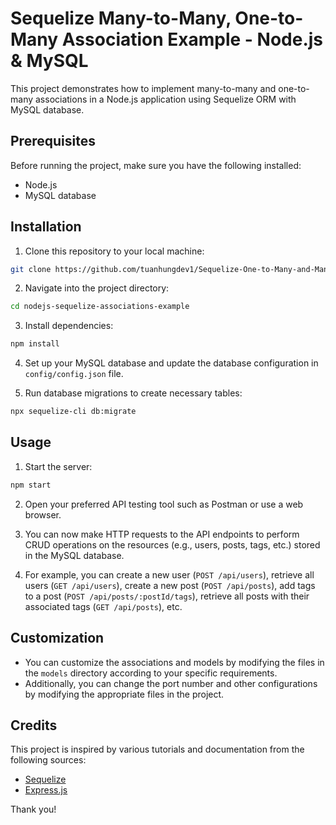 # Sequelize Many-to-Many, One-to-Many Association Example - Node.js & MySQL

This project demonstrates how to implement many-to-many and one-to-many associations in a Node.js application using Sequelize ORM with MySQL database.

## Prerequisites

Before running the project, make sure you have the following installed:

- Node.js
- MySQL database

## Installation

1. Clone this repository to your local machine:

```bash
git clone https://github.com/tuanhungdev1/Sequelize-One-to-Many-and-Many-to-Many-Association-Node.js-MySQL.git
```

2. Navigate into the project directory:

```bash
cd nodejs-sequelize-associations-example
```

3. Install dependencies:

```bash
npm install
```

4. Set up your MySQL database and update the database configuration in `config/config.json` file.

5. Run database migrations to create necessary tables:

```bash
npx sequelize-cli db:migrate
```

## Usage

1. Start the server:

```bash
npm start
```

2. Open your preferred API testing tool such as Postman or use a web browser.

3. You can now make HTTP requests to the API endpoints to perform CRUD operations on the resources (e.g., users, posts, tags, etc.) stored in the MySQL database.

4. For example, you can create a new user (`POST /api/users`), retrieve all users (`GET /api/users`), create a new post (`POST /api/posts`), add tags to a post (`POST /api/posts/:postId/tags`), retrieve all posts with their associated tags (`GET /api/posts`), etc.

## Customization

- You can customize the associations and models by modifying the files in the `models` directory according to your specific requirements.
- Additionally, you can change the port number and other configurations by modifying the appropriate files in the project.

## Credits

This project is inspired by various tutorials and documentation from the following sources:

- [Sequelize](https://sequelize.org/)
- [Express.js](https://expressjs.com/)

Thank you!
